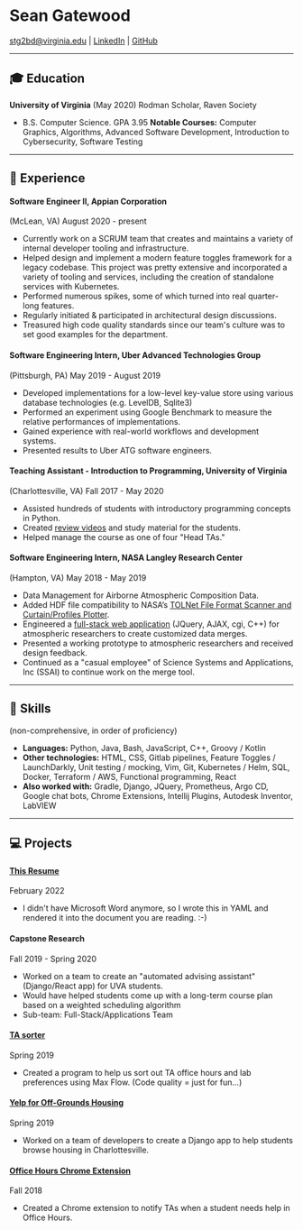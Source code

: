 # Sean Gatewood

stg2bd@virginia.edu |
[LinkedIn](https://linkedin.com/in/sean-t-gatewood) |
[GitHub](https://github.com/sgatewood)

---

## 🎓 Education
**University of Virginia** (May 2020) Rodman Scholar, Raven Society
- B.S. Computer Science. GPA 3.95
**Notable Courses:** Computer Graphics, Algorithms, Advanced Software Development, Introduction to Cybersecurity, Software Testing

---

## 💼 Experience

#### **Software Engineer II**, Appian Corporation
(McLean, VA) August 2020 - present
- Currently work on a SCRUM team that creates and maintains a variety of internal developer tooling and infrastructure.
- Helped design and implement a modern feature toggles framework for a legacy codebase. This project was pretty extensive and incorporated a variety of tooling and services, including the creation of standalone services with Kubernetes.
- Performed numerous spikes, some of which turned into real quarter-long features.
- Regularly initiated & participated in architectural design discussions.
- Treasured high code quality standards since our team's culture was to set good examples for the department.

#### **Software Engineering Intern**, Uber Advanced Technologies Group
(Pittsburgh, PA) May 2019 - August 2019
- Developed implementations for a low-level key-value store using various database technologies (e.g. LevelDB, Sqlite3)
- Performed an experiment using Google Benchmark to measure the relative performances of implementations.
- Gained experience with real-world workflows and development systems.
- Presented results to Uber ATG software engineers.

#### **Teaching Assistant - Introduction to Programming**, University of Virginia
(Charlottesville, VA) Fall 2017 - May 2020
- Assisted hundreds of students with introductory programming concepts in Python.
- Created <a href="https://www.youtube.com/playlist?list=PLeih3T8PoRaYXpRwCVUmCEQqzZ51qyAmD">review videos</a> and study material for the students.
- Helped manage the course as one of four "Head TAs."

#### **Software Engineering Intern**, NASA Langley Research Center
(Hampton, VA) May 2018 - May 2019
- Data Management for Airborne Atmospheric Composition Data.
- Added HDF file compatibility to NASA’s <a href="https://www-air.larc.nasa.gov/missions/TOLNet/tools/FTScan.zip">TOLNet File Format Scanner and Curtain/Profiles Plotter</a>.
- Engineered a <a href="https://www-air.larc.nasa.gov/cgi-bin/Driver.cgi?platform=KORUSAQ/DC8_AIRCRAFT">full-stack web application</a> (JQuery, AJAX, cgi, C++) for atmospheric researchers to create customized data merges.
- Presented a working prototype to atmospheric researchers and received design feedback.
- Continued as a "casual employee" of Science Systems and Applications, Inc (SSAI) to continue work on the merge tool.


---

## 💪 Skills
(non-comprehensive, in order of proficiency)

- **Languages:** Python, Java, Bash, JavaScript, C++, Groovy / Kotlin
- **Other technologies:** HTML, CSS, Gitlab pipelines, Feature Toggles / LaunchDarkly, Unit testing / mocking, Vim, Git, Kubernetes / Helm, SQL, Docker, Terraform / AWS, Functional programming, React
- **Also worked with:** Gradle, Django, JQuery, Prometheus, Argo CD, Google chat bots, Chrome Extensions, Intellij Plugins, Autodesk Inventor, LabVIEW

---

## 💻 Projects

#### **[This Resume](https://github.com/sgatewood/resume)**
February 2022
- I didn't have Microsoft Word anymore, so I wrote this in YAML and rendered it into the document you are reading. :-)

#### **Capstone Research**
Fall 2019 - Spring 2020
- Worked on a team to create an "automated advising assistant" (Django/React app) for UVA students.
- Would have helped students come up with a long-term course plan based on a weighted scheduling algorithm
- Sub-team: Full-Stack/Applications Team

#### **[TA sorter](https://github.com/sgatewood/TA_Sorter)**
Spring 2019
- Created a program to help us sort out TA office hours and lab preferences using Max Flow. (Code quality = just for fun...)

#### **[Yelp for Off-Grounds Housing](http://segfaulters3240.herokuapp.com)**
Spring 2019
- Worked on a team of developers to create a Django app to help students browse housing in Charlottesville.

#### **[Office Hours Chrome Extension](https://chrome.google.com/webstore/detail/oh-alerts/lfbigjgebeoclpdgcbdnjemefefbngab)**
Fall 2018
- Created a Chrome extension to notify TAs when a student needs help in Office Hours.
